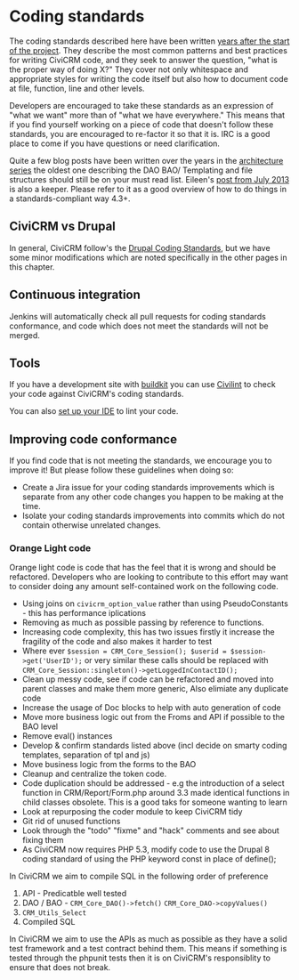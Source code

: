 # Coding standards

The coding standards described here have been written
[years after the start of the project](http://civicrm.org/blogs/eileen/you-owe-me-3-tests-function-kitchen-sink).
They describe the most common patterns and best practices for writing
CiviCRM code, and they seek to answer the question, "what is the proper
way of doing X?" They cover not only whitespace and appropriate styles
for writing the code itself but also how to document code at file,
function, line and other levels.

Developers are encouraged to take these standards as an expression of
"what we want" more than of "what we have everywhere."  This means that
if you find yourself working on a piece of code that doesn't follow
these standards, you are encouraged to re-factor it so that it is. IRC
is a good place to come if you have questions or need clarification.

Quite a few blog posts have been written over the years in the
[architecture series](http://civicrm.org/category/civicrm-blog-categories/architecture-series) the
oldest one describing the DAO BAO/ Templating and file structures should
still be on your must read list. Eileen's [post from July 2013](https://civicrm.org/blog/eileen/doing-the-dishes-aka-code-cleanup) is also a
keeper. Please refer to it as a good overview of how to do things in a
standards-compliant way 4.3+.


## CiviCRM vs Drupal

In general, CiviCRM follow's the [Drupal Coding Standards](https://www.drupal.org/docs/develop/standards), but we have some minor modifications which are noted specifically in the other pages in this chapter.

## Continuous integration

Jenkins will automatically check all pull requests for coding standards conformance, and code which does not meet the standards will not be merged. 


## Tools

If you have a development site with [buildkit](/tools/buildkit.md) you can use [Civilint](/tools/civilint.md) to check your code against CiviCRM's coding standards.

You can also [set up your IDE](/tools/phpstorm.md) to lint your code.


## Improving code conformance

If you find code that is not meeting the standards, we encourage you to improve it! But please follow these guidelines when doing so: 

* Create a Jira issue for your coding standards improvements which is separate from any other code changes you happen to be making at the time. 
* Isolate your coding standards improvements into commits which do not contain otherwise unrelated changes.

### Orange Light code

Orange light code is code that has the feel that it is wrong and should be refactored. Developers who are looking to contribute to this effort may want to consider doing any amount self-contained work on the following code. 

* Using joins on `civicrm_option_value` rather than using PseudoConstants - this has performance iplications
* Removing as much as possible passing by reference to functions.
* Increasing code complexity, this has two issues firstly it increase the fragility of the code and also makes it harder to test
* Where ever `$session = CRM_Core_Session(); $userid = $session->get('UserID');` or very similar these calls should be replaced with `CRM_Core_Session::singleton()->getLoggedInContactID();`
* Clean up messy code, see if code can be refactored and moved into parent classes and make them more generic, Also elimiate any duplicate code
* Increase the usage of Doc blocks to help with auto generation of code
* Move more business logic out from the Froms and API if possible to the BAO level
* Remove eval() instances
* Develop & confirm standards listed above (incl decide on smarty coding templates, separation of tpl and js)
* Move business logic from the forms to the BAO
* Cleanup and centralize the token code.
* Code duplication should be addressed - e.g the introduction of a select function in CRM/Report/Form.php around 3.3 made identical functions in child classes obsolete. This is a good taks for someone wanting to learn
* Look at repurposing the coder module to keep CiviCRM tidy
* Git rid of unused functions
* Look through the "todo" "fixme" and "hack" comments and see about fixing them
* As CiviCRM now requires PHP 5.3, modify code to use the Drupal 8 coding standard of using the PHP keyword const in place of define();

In CiviCRM we aim to compile SQL in the following order of preference

1. API - Predicatble well tested
3. DAO / BAO - `CRM_Core_DAO()->fetch()` `CRM_Core_DAO->copyValues()`
2. `CRM_Utils_Select`
4. Compiled SQL

In CiviCRM we aim to use the APIs as much as possible as they have a solid test framework and a test contract behind them. This means if something is tested through the phpunit tests then it is on CiviCRM's responsiblity to ensure that does not break. 
